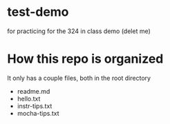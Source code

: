 # test-demo
for practicing for the 324 in class demo (delet me)

# How this repo is organized
It only has a couple files, both in the root directory
- readme.md
- hello.txt
- instr-tips.txt
- mocha-tips.txt
